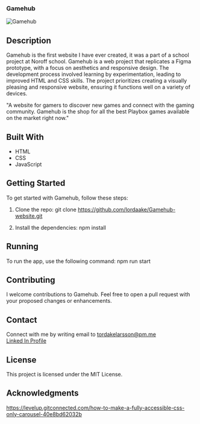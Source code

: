 ### Gamehub

![Gamehub](https://gamehub-87.netlify.app/images/GameHub_Logoedited.png)

## Description
Gamehub is the first website I have ever created, it was a part of a school project at Noroff school.
Gamehub is a web project that replicates a Figma prototype, with a focus on aesthetics and responsive design. The development process involved learning by experimentation, leading to improved HTML and CSS skills. The project prioritizes creating a visually pleasing and responsive website, ensuring it functions well on a variety of devices.

"A website for gamers to discover new games and connect with the gaming community.
Gamehub is the shop for all the best Playbox games available on the market right now."

## Built With

- HTML
- CSS
- JavaScript

## Getting Started

To get started with Gamehub, follow these steps:

1. Clone the repo:
git clone https://github.com/lordaake/Gamehub-website.git

2. Install the dependencies:
npm install

## Running
To run the app, use the following command:
npm run start

## Contributing
I welcome contributions to Gamehub. Feel free to open a pull request with your proposed changes or enhancements.

## Contact
Connect with me by writing email to tordakelarsson@pm.me
<br>
<a href="https://www.linkedin.com/in/tord-%C3%A5ke-larsson-6b35b958/">Linked In Profile</a>

## License
This project is licensed under the MIT License.

## Acknowledgments
https://levelup.gitconnected.com/how-to-make-a-fully-accessible-css-only-carousel-40e8bd62032b
